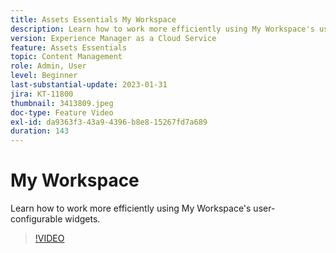 ```yaml
---
title: Assets Essentials My Workspace
description: Learn how to work more efficiently using My Workspace's user-configurable widgets.
version: Experience Manager as a Cloud Service
feature: Assets Essentials
topic: Content Management
role: Admin, User
level: Beginner
last-substantial-update: 2023-01-31
jira: KT-11800
thumbnail: 3413809.jpeg
doc-type: Feature Video
exl-id: da9363f3-43a9-4396-b8e8-15267fd7a689
duration: 143
---
```

# My Workspace

Learn how to work more efficiently using My Workspace's user-configurable widgets.

>[!VIDEO](https://video.tv.adobe.com/v/3413809?quality=12&learn=on)
